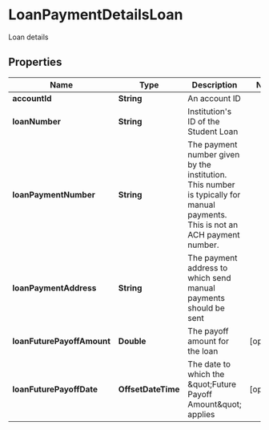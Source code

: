 

# LoanPaymentDetailsLoan

Loan details

## Properties

| Name | Type | Description | Notes |
|------------ | ------------- | ------------- | -------------|
|**accountId** | **String** | An account ID |  |
|**loanNumber** | **String** | Institution&#39;s ID of the Student Loan |  |
|**loanPaymentNumber** | **String** | The payment number given by the institution. This number is typically for manual payments. This is not an ACH payment number. |  |
|**loanPaymentAddress** | **String** | The payment address to which send manual payments should be sent |  |
|**loanFuturePayoffAmount** | **Double** | The payoff amount for the loan |  [optional] |
|**loanFuturePayoffDate** | **OffsetDateTime** | The date to which the \&quot;Future Payoff Amount\&quot; applies |  [optional] |




